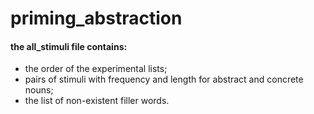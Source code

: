 # priming_abstraction

#### the all_stimuli file contains:
- the order of the experimental lists;
- pairs of stimuli with frequency and length for abstract and concrete nouns;
- the list of non-existent filler words.
